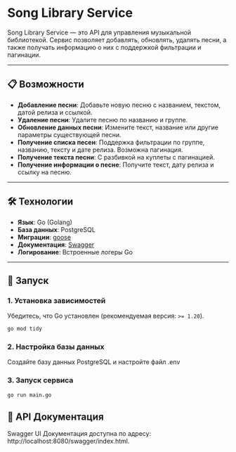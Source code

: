# Song Library Service

Song Library Service — это API для управления музыкальной библиотекой. Сервис позволяет добавлять, обновлять, удалять песни, а также получать информацию о них с поддержкой фильтрации и пагинации.

---

## 📋 Возможности

- **Добавление песни**: Добавьте новую песню с названием, текстом, датой релиза и ссылкой.
- **Удаление песни**: Удалите песню по названию и группе.
- **Обновление данных песни**: Измените текст, название или другие параметры существующей песни.
- **Получение списка песен**: Поддержка фильтрации по группе, названию, тексту и дате релиза. Возможна пагинация.
- **Получение текста песни**: С разбивкой на куплеты с пагинацией.
- **Получение информации о песне**: Получите текст, дату релиза и ссылку на песню.

---

## 🛠️ Технологии

- **Язык**: Go (Golang)
- **База данных**: PostgreSQL
- **Миграции**: [goose](https://github.com/pressly/goose)
- **Документация**: [Swagger](https://swagger.io/)
- **Логирование**: Встроенные логеры Go

---

## 🚀 Запуск

### 1. Установка зависимостей

Убедитесь, что Go установлен (рекомендуемая версия: `>= 1.20`).

```bash
go mod tidy
```

### 2. Настройка базы данных

Создайте базу данных PostgreSQL и настройте файл .env

### 3. Запуск сервиса

```bash
go run main.go
```

## 📖 API Документация

Swagger UI
Документация доступна по адресу: http://localhost:8080/swagger/index.html.
